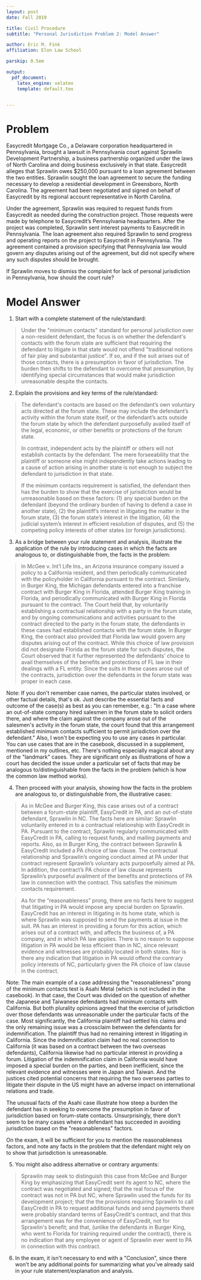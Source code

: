 ```yaml
---
layout: post 
date: Fall 2019 

title: Civil Procedure
subtitle: "Personal Jurisdiction Problem 2: Model Answer"

author: Eric M. Fink
affiliation: Elon Law School 

parskip: 0.5em 

output: 
  pdf_document:
    latex_engine: xelatex
    template: default.tex


---
```


# Problem

Easycredit Mortgage Co., a Delaware corporation headquartered in Pennsylvania, brought a lawsuit in Pennsylvania court against Sprawlin Development Partnership, a business partnership organized under the laws of North Carolina and doing business exclusively in that state. Easycredit alleges that Sprawlin owes $250,000 pursuant to a loan agreement between the two entities. Sprawlin sought the loan agreement to secure the funding necessary to develop a residential development in Greensboro, North Carolina. The agreement had been negotiated and signed on behalf of Easycredit by its regional account representative in North Carolina.

Under the agreement, Sprawlin was required to request funds from Easycredit as needed during the construction project. Those requests were made by telephone to Easycredit’s Pennsylvania headquarters. After the project was completed, Sprawlin sent interest payments to Easycredit in Pennsylvania. The loan agreement also required Sprawlin to send progress and operating reports on the project to Easycredit in Pennsylvania. The agreement contained a provision specifying that Pennsylvania law would govern any disputes arising out of the agreement, but did not specify where any such disputes should be brought. 

If Sprawlin moves to dismiss the complaint for lack of personal jurisdiction in Pennsylvania, how should the court rule?

# Model Answer 

1. Start with a complete statement of the rule/standard:

> Under the "minimum contacts" standard for personal jurisdiction over a non-resident defendant, the focus is on whether the defendant's contacts with the forum state are sufficient that requiring the defendant to litigate in that state would not offend "traditional notions of fair play and substantial justice". If so, and if the suit arises out of those contacts, there is a presumption in favor of jurisdiction. The burden then shifts to the defendant to overcome that presumption, by identifying special circumstances that would make jurisdiction unreasonable despite the contacts. 

2. Explain the provisions and key terms of the rule/standard: 

> The defendant's contacts are based on the defendant’s own voluntary acts directed at the forum state. These may include the defendant’s activity within the forum state itself, or the defendant’s acts outside the forum state by which the defendant purposefully availed itself of the legal, economic, or other benefits or protections of the forum state.
> 
> In contrast, independent acts by the plaintiff or others will not establish contacts by the defendant. The mere forseeability that the plaintiff or someone else might independently take actions leading to a cause of action arising in another state is not enough to subject the defendant to jurisdiction in that state. 
> 
> If the minimum contacts requirement is satisfied, the defendant then has the burden to show that the exercise of jurisdiction would be unreasonable based on these factors: (1) any special burden on the defendant (beyond the ordinary burden of having to defend a case in another state), (2) the plaintiff’s interest in litigating the matter in the forum state, (3) the forum state’s interest in the litigation, (4) the judicial system’s interest in efficient resolution of disputes, and (5) the competing policy interests of other states (or foreign jurisdictions). 

3. As a bridge between your rule statement and analysis, illustrate the application of the rule by introducing cases in which the facts are analogous to, or distinguishable from, the facts in the problem:

> In McGee v. Int’l Life Ins., an Arizona insurance company issued a policy to a California resident, and then periodically communicated with the policyholder in California pursuant to the contract. Similarly, in Burger King, the Michigan defendants entered into a franchise contract with Burger King in Florida, attended Burger King training in Florida, and periodically communicated with Burger King in Florida pursuant to the contract. The Court held that, by voluntarily establishing a contractual relationship with a party in the forum state, and by ongoing communications and activities pursuant to the contract directed to the party in the forum state, the defendants in these cases had established contacts with the forum state. In Burger King, the contract also provided that Florida law would govern any disputes arising out of the contract. While this choice of law provision did not designate Florida as the forum state for such disputes, the Court observed that it further represented the defendants’ choice to avail themselves of the benefits and protections of FL law in their dealings with a FL entity. Since the suits in these cases arose out of the contracts, jurisdiction over the defendants in the forum state was proper in each case.

Note: If you don't remember case names, the particular states involved, or other factual details, that's ok. Just describe the essential facts and outcome of the case(s) as best as you can remember, e.g.: "In a case where an out-of-state company hired salesmen in the forum state to solicit orders there, and where the claim against the company arose out of the salesmen's activity in the forum state, the court found that this arrangement established minimum contacts sufficient to permit jurisdiction over the defendant." Also, I won't be expecting you to use any cases in particular. You can use cases that are in the casebook, discussed in a supplement, mentioned in my outlines, etc. There's nothing especially magical about any of the "landmark" cases. They are significant only as illustrations of how a court has decided the issue under a particular set of facts that may be analogous to/distinguishable from the facts in the problem (which is how the common law method works). 

4. Then proceed with your analysis, showing how the facts in the problem are analogous to, or distinguishable from, the illustrative cases:

> As in McGee and Burger King, this case arises out of a contract between a forum-state plaintiff, EasyCredit in PA, and an out-of-state defendant, Sprawlin in NC. The facts here are similar: Sprawlin voluntarily entered in to a contractual relationship with EasyCredit in PA. Pursuant to the contract, Sprawlin regularly communicated with EasyCredit in PA, calling to request funds, and mailing payments and reports. Also, as in Burger King, the contract between Sprawlin & EasyCredit included a PA choice of law clause. The contractual relationship and Sprawlin’s ongoing conduct aimed at PA under that contract represent Sprawlin’s voluntary acts purposefully aimed at PA. In addition, the contract’s PA choice of law clause represents Sprawlin’s purposeful availment of the benefits and protections of PA law in connection with the contract. This satisfies the minimum contacts requirement. 

> As for the “reasonableness” prong, there are no facts here to suggest that litigating in PA would impose any special burden on Sprawlin. EasyCredit has an interest in litigating in its home state, which is where Sprawlin was supposed to send the payments at issue in the suit. PA has an interest in providing a forum for this action, which arises out of a contract with, and affects the business of, a PA company, and in which PA law applies. There is no reason to suppose litigation in PA would be less efficient than in NC, since relevant evidence and witnesses are probably located in both states. Nor is there any indication that litigation in PA would offend the contrary policy interests of NC, particularly given the PA choice of law clause in the contract. 

Note: The main example of a case addressing the "reasonableness" prong of the minimum contacts test is Asahi Metal (which is not included in the casebook). In that case, the Court was divided on the question of whether the Japanese and Taiwanese defendants had minimum contacts with California. But both plurality opinions agreed that the exercise of jurisdiction over those defendants was unreasonable under the particular facts of the case. Most significantly, the California plaintiff had settled his claims and the only remaining issue was a crossclaim between the defendants for indemnification. The plaintiff thus had no remaining interest in litigating in California. Since the indemnification claim had no real connection to California (it was based on a contract between the two overseas defendants), California likewise had no particular interest in providing a forum. Litigation of the indemnification claim in California would have imposed a special burden on the parties, and been inefficient, since the relevant evidence and witnesses were in Japan and Taiwan. And the justices cited potential concerns that requiring the two overseas parties to litigate their dispute in the US might have an adverse impact on international relations and trade. 

The unusual facts of the Asahi case illustrate how steep a burden the defendant has in seeking to overcome the presumption in favor of jurisdiction based on forum-state contacts. Unsurprisingly, there don't seem to be many cases where a defendant has succeeded in avoiding jurisdiction based on the "reasonableness" factors. 

On the exam, it will be sufficient for you to mention the reasonableness factors, and note any facts in the problem that the defendant might rely on to show that jurisdiction is unreasonable. 

5. You might also address alternative or contrary arguments: 

> Sprawlin may seek to distinguish this case from McGee and Burger King by emphasizing that EasyCredit sent its agent to NC, where the contract was negotiated and signed; that the real focus of the contract was not in PA but NC, where Sprawlin used the funds for its development project; that the the provisions requiring Sprawlin to call EasyCredit in PA to request additional funds and send payments there were probably standard terms of EasyCredit's contract, and that this arrangement was for the convenience of EasyCredit, not for Sprawlin's benefit; and that, (unlike the defendants in Burger King, who went to Florida for training required under the contract), there is no indication that any employee or agent of Sprawlin ever went to PA in connection with this contract.

6. In the exam, it isn't necessary to end with a "Conclusion", since there won't be any additional points for summarizing what you've already said in your rule statement/explanation and analysis. 